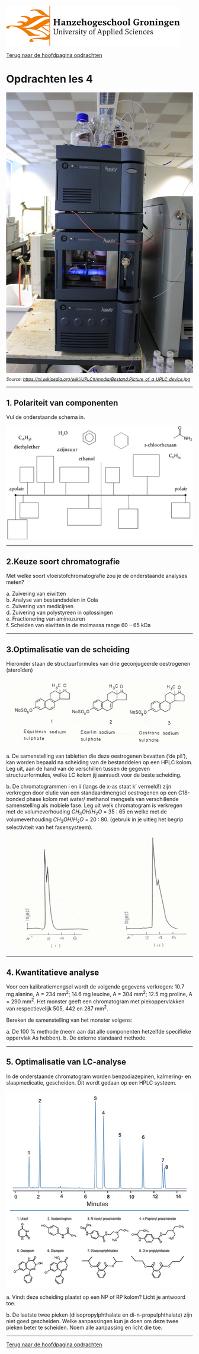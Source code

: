 ![Hanze](../../hanze/hanze.png)

[Terug naar de hoofdpagina opdrachten](../opdrachten.md)

# Opdrachten les 4

![Pic](./impression/impression.jpg)
*<sub>Source: https://nl.wikipedia.org/wiki/UPLC#/media/Bestand:Picture_of_a_UPLC_device.jpg</sub>*

---

## 1. Polariteit van componenten 

Vul de onderstaande schema in. 

![Figure 1](./pics/fig1.png)
 
---

## 2.Keuze soort chromatografie
Met welke soort vloeistofchromatografie zou je de onderstaande analyses meten?

a. Zuivering van eiwitten  
b. Analyse van bestandsdelen in Cola  
c. Zuivering van medicijnen  
d. Zuivering van polystyreen in oplossingen  
e. Fractionering van aminozuren  
f. Scheiden van eiwitten in de molmassa range 60 – 65 kDa  

---

## 3.Optimalisatie van de scheiding
Hieronder staan de structuurformules van drie geconjugeerde oestrogenen (steroïden)	

![Figure 2](./pics/fig2.png)


a. De samenstelling van tabletten die deze oestrogenen bevatten (‘de pil’), kan worden bepaald na scheiding van de bestanddelen op een HPLC kolom. Leg uit, aan de hand van de verschillen tussen de gegeven structuurformules, welke LC kolom jij aanraadt voor de beste scheiding.

b. De chromatogrammen i en ii (langs de x-as staat k’ vermeld!) zijn verkregen door elutie van een standaardmengsel oestrogenen op een C18-bonded phase kolom met water/ methanol mengsels van verschillende samenstelling als mobiele fase. Leg uit welk chromatogram is verkregen met de volumeverhouding $CH_3OH/H_2O$ = 35 : 65 en welke met de volumeverhouding $CH_3OH/H_2O$ = 20 : 80. (gebruik in je uitleg het begrip selectiviteit van het fasensysteem).  

![Figure 3](./pics/fig3.png)

---

## 4. Kwantitatieve analyse
Voor een kalibratiemengsel wordt de volgende gegevens verkregen: 10.7 mg alanine, A = 234 mm<sup>2</sup>;  14.6 mg leucine, A = 304 mm<sup>2</sup>; 12.5 mg proline, A = 290 mm<sup>2</sup>.
Het monster geeft een chromatogram met piekoppervlakken van respectievelijk 505, 442 en 287 mm<sup>2</sup>.

Bereken de samenstelling van het monster volgens:

a. De 100 % methode (neem aan dat alle componenten hetzelfde specifieke oppervlak As hebben).
b.  De externe standaard methode. 


---

## 5. Optimalisatie van LC-analyse
In de onderstaande chromatogram worden benzodiazepinen, kalmering- en slaapmedicatie, gescheiden. Dit wordt gedaan op een HPLC systeem.

![Figure 4](./pics/fig4.jpg)

a. Vindt deze scheiding plaatst op een NP of RP kolom? Licht je antwoord toe. 

b. De laatste twee pieken (diisopropylphthalate en di-n-propulphthalate) zijn niet goed gescheiden. Welke aanpassingen kun je doen om deze twee pieken beter te scheiden. Noem alle aanpassing en licht die toe.

---

[Terug naar de hoofdpagina opdrachten](../opdrachten.md)


<script type="text/x-mathjax-config">
  MathJax.Hub.Config({
    tex2jax: {
      inlineMath: [ ['$','$'], ["\\(","\\)"] ],
      processEscapes: true
    }
  });
</script>
    
<script type="text/javascript"
        src="https://cdn.mathjax.org/mathjax/latest/MathJax.js?config=TeX-AMS-MML_HTMLorMML">
</script>